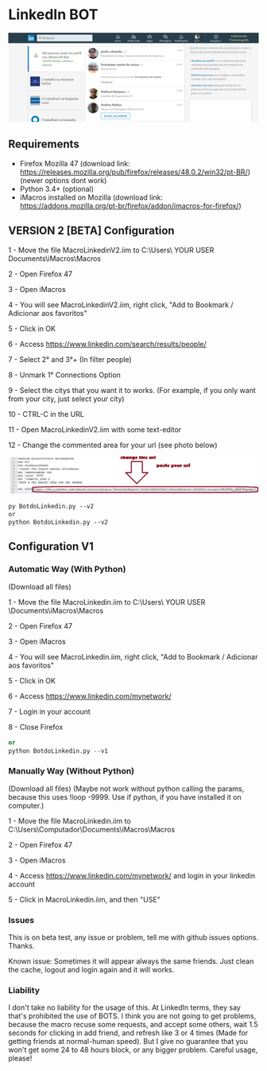 # LinkedIn BOT
![Yeah bro, it works!](poc.png)

## Requirements
 - Firefox Mozilla 47 (download link: https://releases.mozilla.org/pub/firefox/releases/48.0.2/win32/pt-BR/) (newer options dont work)
 - Python 3.4+ (optional)
 - iMacros installed on Mozilla (download link: https://addons.mozilla.org/pt-br/firefox/addon/imacros-for-firefox/)
 
## VERSION 2 [BETA] Configuration
1 - Move the file MacroLinkedinV2.iim to C:\Users\ YOUR USER Documents\iMacros\Macros

2 - Open Firefox 47

3 - Open iMacros

4 - You will see MacroLinkedinV2.iim, right click, "Add to Bookmark / Adicionar aos favoritos"

5 - Click in OK

6 - Access https://www.linkedin.com/search/results/people/

7 - Select 2° and 3°+ (In filter people)

8 - Unmark 1° Connections Option

9 - Select the citys that you want it to works. (For example, if you only want from your city, just select your city)

10 - CTRL-C in the URL

11 - Open MacroLinkedinV2.iim with some text-editor

12 - Change the commented area for your url (see photo below)

![HOWTO](howto.png)
```
py BotdoLinkedin.py --v2
or
python BotdoLinkedin.py --v2
```
## Configuration V1
### Automatic Way (With Python)
(Download all files)

1 - Move the file MacroLinkedin.iim to C:\Users\ YOUR USER \Documents\iMacros\Macros 

2 - Open Firefox 47

3 - Open iMacros

4 - You will see MacroLinkedin.iim, right click, "Add to Bookmark / Adicionar aos favoritos"

5 - Click in OK

6 - Access https://www.linkedin.com/mynetwork/

7 - Login in your account

8 - Close Firefox

```py BotdoLinkedin.py --v1
or
python BotdoLinkedin.py --v1
```
### Manually Way (Without Python)
(Download all files) (Maybe not work without python calling the params, because this uses !loop -9999. Use if python, if you have installed it on computer.)

1 - Move the file MacroLinkedin.iim to C:\Users\Computador\Documents\iMacros\Macros

2 - Open Firefox 47

3 - Open iMacros

4 - Access https://www.linkedin.com/mynetwork/ and login in your linkedin account

5 - Click in MacroLinkedin.iim, and then "USE"


### Issues
This is on beta test, any issue or problem, tell me with github issues options. Thanks.

Known issue: Sometimes it will appear always the same friends. Just clean the cache, logout and login again and it will works.

### Liability
I don't take no liability for the usage of this. At LinkedIn terms, they say that's prohibited the use of BOTS. I think you are not going to get problems, because the macro recuse some requests, and accept some others, wait 1.5 seconds for clicking in add friend, and refresh like 3 or 4 times (Made for getting friends at normal-human speed). But I give no guarantee that you won't get some 24 to 48 hours block, or any bigger problem. Careful usage, please!
